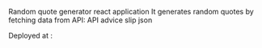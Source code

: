 Random quote generator react application 
It generates random quotes by fetching data from API: API advice slip json 

Deployed at :
